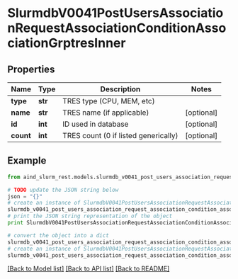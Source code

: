 # SlurmdbV0041PostUsersAssociationRequestAssociationConditionAssociationGrptresInner


## Properties

Name | Type | Description | Notes
------------ | ------------- | ------------- | -------------
**type** | **str** | TRES type (CPU, MEM, etc) | 
**name** | **str** | TRES name (if applicable) | [optional] 
**id** | **int** | ID used in database | [optional] 
**count** | **int** | TRES count (0 if listed generically) | [optional] 

## Example

```python
from aind_slurm_rest.models.slurmdb_v0041_post_users_association_request_association_condition_association_grptres_inner import SlurmdbV0041PostUsersAssociationRequestAssociationConditionAssociationGrptresInner

# TODO update the JSON string below
json = "{}"
# create an instance of SlurmdbV0041PostUsersAssociationRequestAssociationConditionAssociationGrptresInner from a JSON string
slurmdb_v0041_post_users_association_request_association_condition_association_grptres_inner_instance = SlurmdbV0041PostUsersAssociationRequestAssociationConditionAssociationGrptresInner.from_json(json)
# print the JSON string representation of the object
print SlurmdbV0041PostUsersAssociationRequestAssociationConditionAssociationGrptresInner.to_json()

# convert the object into a dict
slurmdb_v0041_post_users_association_request_association_condition_association_grptres_inner_dict = slurmdb_v0041_post_users_association_request_association_condition_association_grptres_inner_instance.to_dict()
# create an instance of SlurmdbV0041PostUsersAssociationRequestAssociationConditionAssociationGrptresInner from a dict
slurmdb_v0041_post_users_association_request_association_condition_association_grptres_inner_form_dict = slurmdb_v0041_post_users_association_request_association_condition_association_grptres_inner.from_dict(slurmdb_v0041_post_users_association_request_association_condition_association_grptres_inner_dict)
```
[[Back to Model list]](../README.md#documentation-for-models) [[Back to API list]](../README.md#documentation-for-api-endpoints) [[Back to README]](../README.md)


